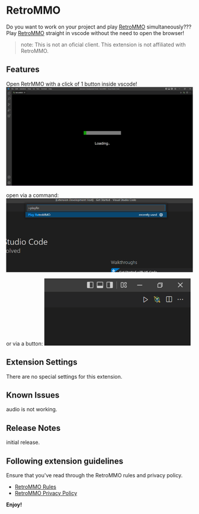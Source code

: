 # RetroMMO

Do you want to work on your project and play [RetroMMO](https://retro-mmo.com) simultaneously??? <br>
Play [RetroMMO](https://retro-mmo.com) straight in vscode without the need to open the browser!


> note: This is not an oficial client. This extension is not affiliated with RetroMMO.

## Features

Open RetrMMO with a click of 1 button inside vscode!
![example](https://github.com/JumpyLionnn/vscode-RetroMMO/raw/master/assets/example3.PNG)

open via a command:
![via a command](https://github.com/JumpyLionnn/vscode-RetroMMO/raw/master/assets/example2.PNG)

or via a button:
![via a command](https://github.com/JumpyLionnn/vscode-RetroMMO/raw/master/assets/example1.PNG)

## Extension Settings

There are no special settings for this extension.

## Known Issues

audio is not working.

## Release Notes

initial release.


## Following extension guidelines

Ensure that you've read through the RetroMMO rules and privacy policy.

* [RetroMMO Rules](https://retro-mmo.com/rules)
* [RetroMMO Privacy Policy](https://retro-mmo.com/privacy)

**Enjoy!**
